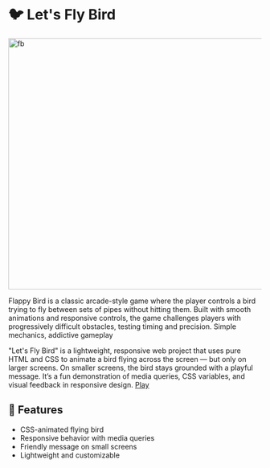 # 🐦 Let's Fly Bird
<img width="988" height="500" alt="fb" src="https://github.com/user-attachments/assets/931aac26-ad79-4a8e-bf25-6f36a10d20b9" />

Flappy Bird is a classic arcade-style game where the player controls a bird trying to fly between sets of pipes without hitting them. Built with smooth animations and responsive controls, the game challenges players with progressively difficult obstacles, testing timing and precision. Simple mechanics, addictive gameplay

"Let's Fly Bird" is a lightweight, responsive web project that uses pure HTML and CSS to animate a bird flying across the screen — but only on larger screens. On smaller screens, the bird stays grounded with a playful message. It’s a fun demonstration of media queries, CSS variables, and visual feedback in responsive design.
[Play](https://lets-fly-bird.netlify.app/)


## 🚀 Features

- CSS-animated flying bird
- Responsive behavior with media queries
- Friendly message on small screens
- Lightweight and customizable

